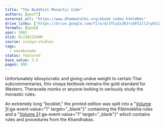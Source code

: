```yaml
---
title: "The Buddhist Monastic Code"
authors: [geoff]
external_url: "https://www.dhammatalks.org/ebook_index.html#bmc"
drive_links: ["https://drive.google.com/file/d/1YCuIx2RJrsQFS1ll2ryGVJZrpIpY0UgP/view?usp=drivesdk"]
formats: [epub]
year: 2001
olid: OL23822296M
course: vinaya-studies
tags:
  - navakovada
status: featured
base_value: 3.5
pages: 990
---
```


Unfortunately idiosyncratic and giving undue weight to certain Thai subcommentaries, this vinaya textbook remains the gold standard for Western, Theravada monks or anyone looking to seriously study the monastic rules.

An extremely long "booklet," the printed edition was split into a "[Volume 1](https://drive.google.com/file/d/1kD7WxNni0KAKh9wutIOnkEuD7-GBUdG_/view?usp=drivesdk){:ga-event-value="1" target="_blank"}" containing the Pātimokkha rules and a "[Volume 2](https://drive.google.com/file/d/1JLy83qRVXDBp_Baes48RAhJuq1tWZRg7/view?usp=drivesdk){:ga-event-value="1" target="_blank"}" which contains rules and procedures from the Khandhakas.
